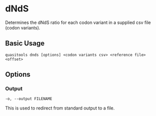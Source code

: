 # dNdS

Determines the dNdS ratio for each codon variant in a supplied csv file (codon variants).

## Basic Usage 

```
quasitools dnds [options] <codon variants csv> <reference file> <offset>
```

## Options

### Output  

```text
-o, --output FILENAME
```

This is used to redirect from standard output to a file.

